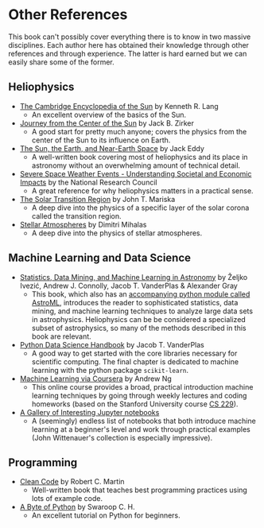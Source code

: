 Other References
====================

This book can't possibly cover everything there is to know in two massive disciplines. Each author here has obtained their knowledge through other references and through experience. The latter is hard earned but we can easily share some of the former. 

## Heliophysics
* [The Cambridge Encyclopedia of the Sun](https://www.goodreads.com/book/show/1987142.The_Cambridge_Encyclopedia_of_the_Sun) by Kenneth R. Lang
    * An excellent overview of the basics of the Sun.
* [Journey from the Center of the Sun](https://www.goodreads.com/book/show/1072448.Journey_from_the_Center_of_the_Sun) by Jack B. Zirker
    * A good start for pretty much anyone; covers the physics from the center of the Sun to its influence on Earth.
* [The Sun, the Earth, and Near-Earth Space](https://ntrs.nasa.gov/search.jsp?R=20110011535) by Jack Eddy
    * A well-written book covering most of heliophysics and its place in astronomy without an overwhelming amount of technical detail.
* [Severe Space Weather Events - Understanding Societal and Economic Impacts](https://www.nap.edu/catalog/12507/severe-space-weather-events-understanding-societal-and-economic-impacts-a) by the National Research Council
    * A great reference for why heliophysics matters in a practical sense.
* [The Solar Transition Region](https://www.cambridge.org/us/academic/subjects/physics/astrophysics/solar-transition-region?format=HB&isbn=9780521382618) by John T. Mariska
    * A deep dive into the physics of a specific layer of the solar corona called the transition region.
* [Stellar Atmospheres](http://www.worldcat.org/title/stellar-atmospheres/oclc/109489) by Dimitri Mihalas
    * A deep dive into the physics of stellar atmospheres.

## Machine Learning and Data Science
* [Statistics, Data Mining, and Machine Learning in Astronomy](https://press.princeton.edu/titles/10159.html) by Željko Ivezić, Andrew J. Connolly, Jacob T. VanderPlas & Alexander Gray
    * This book, which also has an [accompanying python module called AstroML](http://www.astroml.org), introduces the reader to sophisticated statistics, data mining, and machine learning techniques to analyze large data sets in astrophysics. Heliophysics can be be considered a specialized subset of astrophysics, so many of the methods described in this book are relevant.
* [Python Data Science Handbook](https://github.com/jakevdp/PythonDataScienceHandbook) by Jacob T. VanderPlas
    * A good way to get started with the core libraries necessary for scientific computing. The final chapter is dedicated to machine learning with the python package `scikit-learn`.
* [Machine Learning via Coursera](https://www.coursera.org/learn/machine-learning) by Andrew Ng
    * This online course provides a broad, practical introduction machine learning techniques by going through weekly lectures and coding homeworks (based on the Stanford University course [CS 229](http://cs229.stanford.edu/)).
* [A Gallery of Interesting Jupyter notebooks](https://github.com/jupyter/jupyter/wiki/A-gallery-of-interesting-Jupyter-Notebooks#machine-learning-statistics-and-probability)
    * A (seemingly) endless list of notebooks that both introduce machine learning at a beginner's level and work through practical examples (John Wittenauer's collection is especially impressive).

    
## Programming    
* [Clean Code](https://www.oreilly.com/library/view/clean-code/9780136083238/) by Robert C. Martin
    * Well-written book that teaches best programming practices using lots of example code.
* [A Byte of Python](https://python.swaroopch.com/) by Swaroop C. H.
    * An excellent tutorial on Python for beginners.

